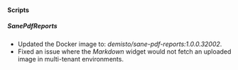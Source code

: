 
#### Scripts
##### SanePdfReports
- Updated the Docker image to: *demisto/sane-pdf-reports:1.0.0.32002*.
- Fixed an issue where the *Markdown* widget would not fetch an uploaded image in multi-tenant environments.